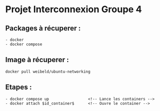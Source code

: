 # Projet Interconnexion Groupe 4

## Packages à récuperer :
    - docker
    - docker compose

## Image à récuperer :
    docker pull weibeld/ubuntu-networking

## Etapes : 
    - docker compose up                 <!-- Lance les containers -->
    - docker attach $id_container$      <!-- Ouvre le container -->